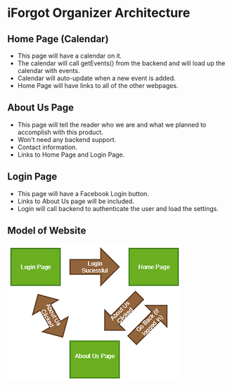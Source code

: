 # iForgot Organizer Architecture


## Home Page (Calendar)

* This page will have a calendar on it.
* The calendar will call getEvents() from the backend and will load up the calendar with events.
* Calendar will auto-update when a new event is added.
* Home Page will have links to all of the other webpages.

## About Us Page

* This page will tell the reader who we are and what we planned to accomplish with this product.
* Won't need any backend support.
* Contact information.
* Links to Home Page and Login Page.

## Login Page

* This page will have a Facebook Login button.
* Links to About Us page will be included.
* Login will call backend to authenticate the user and load the settings.

## Model of Website

![Architecture](../architecturediagram.png)
